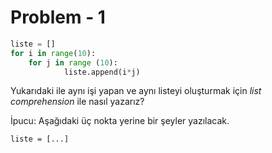 # Problem - 1

```Python
liste = []
for i in range(10):
    for j in range (10):
            liste.append(i*j)
```

Yukarıdaki ile aynı işi yapan ve aynı listeyi oluşturmak için *list comprehension* ile nasıl yazarız?

İpucu: Aşağıdaki üç nokta yerine bir şeyler yazılacak.

`liste = [...]`

### 